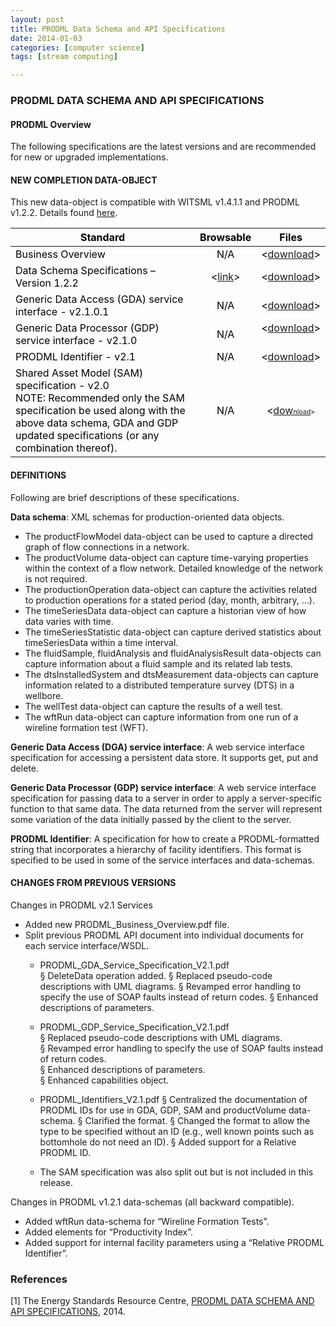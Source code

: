 ```yaml
---
layout: post
title: PRODML Data Schema and API Specifications
date: 2014-01-03
categories: [computer science]
tags: [stream computing]

---
```



### PRODML DATA SCHEMA AND API SPECIFICATIONS
 
#### PRODML Overview
The following specifications are the latest versions and are recommended for new or upgraded implementations.
 
#### NEW COMPLETION DATA-OBJECT
This new data-object is compatible with WITSML v1.4.1.1 and PRODML v1.2.2.
Details found <a href="http://www.energistics.org/drilling-completions-interventions/witsml-standards/completions-data-object">here</a>.</p>
 
<table border="0" cellpadding="0" cellspacing="0" style="color: rgb(0, 0, 0); border: medium none; border-collapse: collapse; ">
	<thead>
		<tr>
			<th scope="col">
				<div>
					Standard</div>
			</th>
			<th scope="col">
				<div>
					Browsable</div>
			</th>
			<th scope="col">
				<div>
					Files</div>
			</th>
		</tr>
	</thead>
	<tbody>
		<tr>
			<td>
				<div>
					Business Overview</div>
			</td>
			<td>
				<div style="text-align: center; ">
					N/A</div>
			</td>
			<td>
				<div style="text-align: center; ">
					&lt;<a href="http://w3.energistics.org/schema/PRODML_Business_Overview.pdf" target="_blank">download</a>&gt;</div>
			</td>
		</tr>
		<tr>
			<td>
				<div>
					Data Schema Specifications&nbsp;&ndash; Version 1.2.2</div>
			</td>
			<td>
				<div style="text-align: center; ">
					&lt;<a href="http://w3.energistics.org/schema/prodml_v1.2.2_data_schema/prodml_v1.2.2_data/index_prodml_schema.html" target="_blank">link</a>&gt;</div>
			</td>
			<td>
				<div style="text-align: center; ">
					&lt;<a href="http://w3.energistics.org/schema/prodml_v1.2.2_data_schema.zip" target="_blank">download</a>&gt;</div>
			</td>
		</tr>
		<tr>
			<td>
				<div>
					Generic Data Access (GDA) service interface&nbsp;- v2.1.0.1</div>
			</td>
			<td>
				<div style="text-align: center; ">
					N/A</div>
			</td>
			<td>
				<div>
					&lt;<a href="http://w3.energistics.org/schema/PRODML_v2.1.0.1_GDA.zip" target="_blank">download</a>&gt;</div>
			</td>
		</tr>
		<tr>
			<td>
				<div>
					Generic Data&nbsp;Processor (GDP) service interface&nbsp;- v2.1.0</div>
			</td>
			<td>
				<div style="text-align: center; ">
					N/A</div>
			</td>
			<td>
				<div style="text-align: center; ">
					&lt;<a href="http://w3.energistics.org/schema/prodml_v2.1.0_GDP.zip" target="_blank">download</a>&gt;</div>
				<div>
					<div>
						&nbsp;</div>
				</div>
			</td>
		</tr>
		<tr>
			<td>
				<div>
					PRODML Identifier&nbsp;- v2.1</div>
			</td>
			<td>
				<div style="text-align: center; ">
					N/A</div>
			</td>
			<td>
				<div style="text-align: center; ">
					&lt;<a href="http://w3.energistics.org/schema/PRODML_Identifiers_V2.1.pdf" target="_blank">download</a>&gt;</div>
			</td>
		</tr>
		<tr>
			<td>
				<div>
					Shared Asset Model (SAM) specification&nbsp;- v2.0</div>
				<div>
					NOTE:&nbsp;Recommended only the SAM specification be used along with the above data schema,&nbsp;GDA and GDP updated specifications (or any combination thereof).</div>
			</td>
			<td>
				<div style="text-align: center; ">
					N/A</div>
			</td>
			<td>
				<div style="text-align: center; ">
					&lt;<a href="http://w3.energistics.org/schema/prodml_v2.0.0_services.zip">dow</a><span style="font-size: 8pt; "><font color="#0066cc" style=""><a href="http://w3.energistics.org/schema/prodml_v2.0.0_services.zip" style="">nload</a></font>&gt;</span></div>
			</td>
		</tr>
	</tbody>
</table>

 
#### DEFINITIONS
Following are brief descriptions of these specifications.
 
**Data schema**: XML schemas for production-oriented data objects.

* The productFlowModel data-object can be used to capture a directed graph of flow connections in a network.
* The productVolume data-object can capture time-varying properties within the context of a flow network. Detailed knowledge of the network is not required.
* The productionOperation data-object can capture the activities related to production operations for a stated period (day, month, arbitrary, ...).
* The timeSeriesData data-object can capture a historian view of how data varies with time.
* The timeSeriesStatistic data-object can capture derived statistics about timeSeriesData within a time interval.
* The fluidSample, fluidAnalysis and fluidAnalysisResult data-objects can capture information about a fluid sample and its related lab tests.
* The dtsInstalledSystem and dtsMeasurement data-objects can capture information related to a distributed temperature survey (DTS) in a wellbore.
* The wellTest data-object can capture the results of a well test.
* The wftRun data-object can capture information from one run of a wireline formation test (WFT).

**Generic Data Access (DGA) service interface**: A web service interface specification for accessing a persistent data store. It supports get, put and delete.
 
**Generic Data Processor (GDP) service interface**: A web service interface specification for passing data to a server in order to apply a server-specific function to that same data. The data returned from the server will represent some variation of the data initially passed by the client to the server.
 
**PRODML Identifier**: A specification for how to create a PRODML-formatted string that incorporates a hierarchy of facility identifiers. This format is specified to be used in some of the service interfaces and data-schemas.
 
#### CHANGES FROM PREVIOUS VERSIONS
Changes in PRODML v2.1 Services

* Added new PRODML_Business_Overview.pdf file.
* Split previous PRODML API document into individual documents for each service interface/WSDL.
	* PRODML_GDA_Service_Specification_V2.1.pdf  
		§ DeleteData operation added.
		§ Replaced pseudo-code descriptions with UML diagrams.
		§ Revamped error handling to specify the use of SOAP faults instead of return codes.
		§ Enhanced descriptions of parameters.
	* PRODML_GDP_Service_Specification_V2.1.pdf  
		§ Replaced pseudo-code descriptions with UML diagrams.  
		§ Revamped error handling to specify the use of SOAP faults instead of return codes.  
		§ Enhanced descriptions of parameters.  
		§ Enhanced capabilities object.
		
	* PRODML_Identifiers_V2.1.pdf
		§ Centralized the documentation of PRODML IDs for use in GDA, GDP, SAM and productVolume data-schema.
		§ Clarified the format.
		§ Changed the format to allow the type to be specified without an ID (e.g., well known points such as bottomhole do not need an ID).
		§ Added support for a Relative PRODML ID.
	* The SAM specification was also split out but is not included in this release.
 
Changes in PRODML v1.2.1 data-schemas (all backward compatible).

* Added wftRun data-schema for “Wireline Formation Tests”.
* Added elements for “Productivity Index”.
* Added support for internal facility parameters using a “Relative PRODML Identifier”.

### References
[1] The Energy Standards Resource Centre, [PRODML DATA SCHEMA AND API SPECIFICATIONS](http://www.energistics.org/production/prodml-standards/current-standards), 2014.
